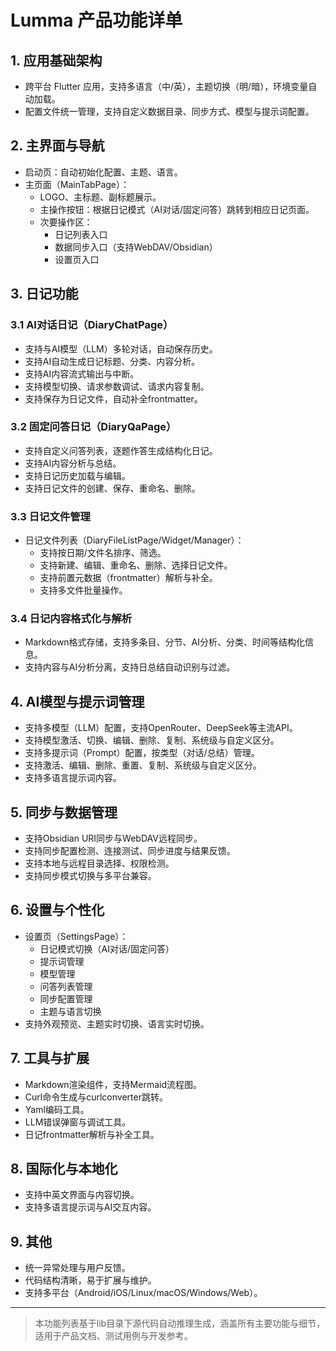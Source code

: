 # Lumma 产品功能详单

## 1. 应用基础架构
- 跨平台 Flutter 应用，支持多语言（中/英），主题切换（明/暗），环境变量自动加载。
- 配置文件统一管理，支持自定义数据目录、同步方式、模型与提示词配置。

## 2. 主界面与导航
- 启动页：自动初始化配置、主题、语言。
- 主页面（MainTabPage）：
  - LOGO、主标题、副标题展示。
  - 主操作按钮：根据日记模式（AI对话/固定问答）跳转到相应日记页面。
  - 次要操作区：
    - 日记列表入口
    - 数据同步入口（支持WebDAV/Obsidian）
    - 设置页入口

## 3. 日记功能
### 3.1 AI对话日记（DiaryChatPage）
- 支持与AI模型（LLM）多轮对话，自动保存历史。
- 支持AI自动生成日记标题、分类、内容分析。
- 支持AI内容流式输出与中断。
- 支持模型切换、请求参数调试、请求内容复制。
- 支持保存为日记文件，自动补全frontmatter。

### 3.2 固定问答日记（DiaryQaPage）
- 支持自定义问答列表，逐题作答生成结构化日记。
- 支持AI内容分析与总结。
- 支持日记历史加载与编辑。
- 支持日记文件的创建、保存、重命名、删除。

### 3.3 日记文件管理
- 日记文件列表（DiaryFileListPage/Widget/Manager）：
  - 支持按日期/文件名排序、筛选。
  - 支持新建、编辑、重命名、删除、选择日记文件。
  - 支持前置元数据（frontmatter）解析与补全。
  - 支持多文件批量操作。

### 3.4 日记内容格式化与解析
- Markdown格式存储，支持多条目、分节、AI分析、分类、时间等结构化信息。
- 支持内容与AI分析分离，支持日总结自动识别与过滤。

## 4. AI模型与提示词管理
- 支持多模型（LLM）配置，支持OpenRouter、DeepSeek等主流API。
- 支持模型激活、切换、编辑、删除、复制、系统级与自定义区分。
- 支持多提示词（Prompt）配置，按类型（对话/总结）管理。
- 支持激活、编辑、删除、重置、复制、系统级与自定义区分。
- 支持多语言提示词内容。

## 5. 同步与数据管理
- 支持Obsidian URI同步与WebDAV远程同步。
- 支持同步配置检测、连接测试、同步进度与结果反馈。
- 支持本地与远程目录选择、权限检测。
- 支持同步模式切换与多平台兼容。

## 6. 设置与个性化
- 设置页（SettingsPage）：
  - 日记模式切换（AI对话/固定问答）
  - 提示词管理
  - 模型管理
  - 问答列表管理
  - 同步配置管理
  - 主题与语言切换
- 支持外观预览、主题实时切换、语言实时切换。

## 7. 工具与扩展
- Markdown渲染组件，支持Mermaid流程图。
- Curl命令生成与curlconverter跳转。
- Yaml编码工具。
- LLM错误弹窗与调试工具。
- 日记frontmatter解析与补全工具。

## 8. 国际化与本地化
- 支持中英文界面与内容切换。
- 支持多语言提示词与AI交互内容。

## 9. 其他
- 统一异常处理与用户反馈。
- 代码结构清晰，易于扩展与维护。
- 支持多平台（Android/iOS/Linux/macOS/Windows/Web）。

---
> 本功能列表基于lib目录下源代码自动推理生成，涵盖所有主要功能与细节，适用于产品文档、测试用例与开发参考。
